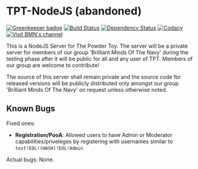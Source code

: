# TPT-NodeJS (abandoned)

[![Greenkeeper badge](https://badges.greenkeeper.io/wolfy1339/TPT-NodeJS.svg)](https://greenkeeper.io/)
[![Build Status](https://magnum.travis-ci.com/wolfy1339/TPT-NodeJS.svg?token=BajzZs7nhy8tMbNT4mwD&branch=master)](https://magnum.travis-ci.com/wolfy1339/TPT-NodeJS)
[![Dependency Status](https://david-dm.org/wolfy1339/TPT-NodeJS.svg)](https://david-dm.org/wolfy1339/TPT-NodeJS)
[![Codacy](https://www.codacy.com/project/badge/22994f697ea34f27a29b1f74db6a12a6)](https://codacy.com/app/Brilliant-Minds-Of-The-Navy/TPT-NodeJS)
[![Visit BMN's channel](https://kiwiirc.com/buttons/irc.freenode.net/%23bmnnet.png)](https://kiwiirc.com/client/irc.freenode.net/?##bmnnet)

This is a NodeJS Server for The Powder Toy. The server will be a private server for members of our group 'Brilliant Minds Of The Navy' during the testing phase after it will be public for all and any user of TPT. Members of our group are welcome to contribute!

The source of this server shall remain private and the source code for released versions will be publicly distributed only amongst our group 'Brilliant Minds Of The Navy' on request unless otherwise noted.

## Known Bugs
Fixed ones:
 - **Registration/PooA**: Allowed users to have Admin or Moderator capabilities/priveleges by registering with usernames similar to ```test!EOL!(HASH)!EOL!Admin```

Actual bugs: None.
